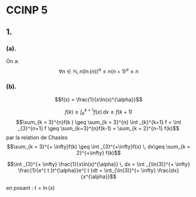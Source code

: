 # CCINP 5
## 1.
### (a).
On a: 
$$\forall n \in \mathbb{N}, n(\ln(n))^{\alpha}\leq n(n+1)^{\alpha} \leq n$$
### (b). 
$$f(x) = \frac{1}{x\ln(x)^{\alpha}}$$

$$f(k) \geq \int_{k}^{k+1} f(x) \, dx  \geq f(k+1)$$
$$\sum_{k = 3}^{n}f(k ) \geq  \sum_{k = 3}^{n} \int _{k}^{k+1} f = \int _{3}^{n+1} f \geq \sum_{k=3}^{n}f(k-1) = \sum_{k = 2}^{n-1} f(k)$$
par la relation de Chasles
$$\sum_{k = 3}^{+ \infty}f(k) \geq \int _{3}^{+\infty}f(x) \, dx\geq \sum_{k = 2}^{+\infty} f(k)$$

$$\int _{3}^{+ \infty} \frac{1}{x\ln(x)^{\alpha}} \, dx = \int _{\ln(3)}^{+ \infty} \frac{1}{e^{ t }t^{\alpha}}e^{ t }dt = \int_{\ln(3)}^{+ \infty} \frac{dx}{x^{\alpha}}$$

en posant : $t=\ln(x)$